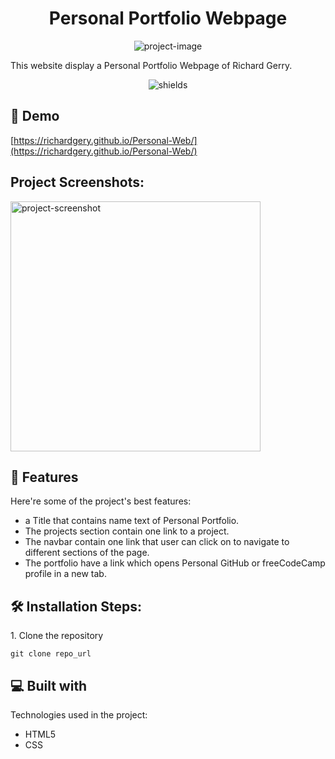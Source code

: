 <h1 align="center" id="title">Personal Portfolio Webpage</h1>

<p align="center"><img src="https://socialify.git.ci/richardgery/Personal-Web/image?description=1&amp;language=1&amp;name=1&amp;owner=1&amp;theme=Light" alt="project-image"></p>

<p id="description">This website display a Personal Portfolio Webpage of Richard Gerry.</p>

<p align="center"><img src="https://img.shields.io/github/stars/richardgery/Personal-Web" alt="shields"></p>

<h2>🚀 Demo</h2>

[https://richardgery.github.io/Personal-Web/](https://richardgery.github.io/Personal-Web/)

<h2>Project Screenshots:</h2>

<img src="https://ibb.co/cr0nBwt" alt="project-screenshot" width="400" height="400/">

  
  
<h2>🧐 Features</h2>

Here're some of the project's best features:

*   a Title that contains name text of Personal Portfolio.
*   The projects section contain one link to a project.
*   The navbar contain one link that user can click on to navigate to different sections of the page.
*   The portfolio have a link which opens Personal GitHub or freeCodeCamp profile in a new tab.

<h2>🛠️ Installation Steps:</h2>

<p>1. Clone the repository</p>

```
git clone repo_url
```

  
  
<h2>💻 Built with</h2>

Technologies used in the project:

*   HTML5
*   CSS
